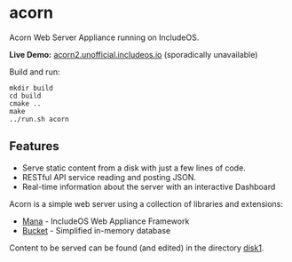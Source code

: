 # acorn
Acorn Web Server Appliance running on IncludeOS.

**Live Demo:** [acorn2.unofficial.includeos.io](http://acorn2.unofficial.includeos.io/) (sporadically unavailable)

Build and run:

```
mkdir build
cd build
cmake ..
make
../run.sh acorn
```

## Features

* Serve static content from a disk with just a few lines of code.
* RESTful API service reading and posting JSON.
* Real-time information about the server with an interactive Dashboard

Acorn is a simple web server using a collection of libraries and extensions:

* [Mana](../../lib/mana) - IncludeOS Web Appliance Framework
* [Bucket](https://github.com/includeos/bucket) - Simplified in-memory database

Content to be served can be found (and edited) in the directory [disk1](disk1/).

